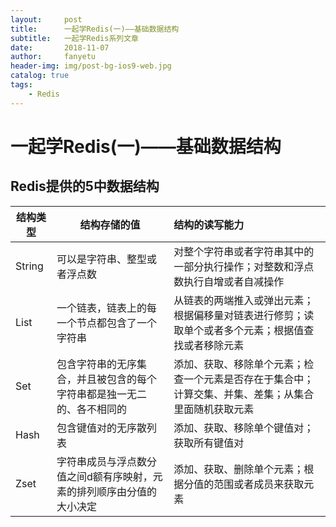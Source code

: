 ```yaml
---
layout:     post
title:      一起学Redis(一)——基础数据结构
subtitle:   一起学Redis系列文章
date:       2018-11-07
author:     fanyetu
header-img: img/post-bg-ios9-web.jpg
catalog: true
tags:
    - Redis
---
```



# 一起学Redis(一)——基础数据结构



## Redis提供的5中数据结构

| 结构类型   | 结构存储的值                              | 结构的读写能力                                            |
| ------ | ----------------------------------- |:-------------------------------------------------- |
| String | 可以是字符串、整型或者浮点数                      | 对整个字符串或者字符串其中的一部分执行操作；对整数和浮点数执行自增或者自减操作            |
| List   | 一个链表，链表上的每一个节点都包含了一个字符串             | 从链表的两端推入或弹出元素；根据偏移量对链表进行修剪；读取单个或者多个元素；根据值查找或者移除元素  |
| Set    | 包含字符串的无序集合，并且被包含的每个字符串都是独一无二的、各不相同的 | 添加、获取、移除单个元素；检查一个元素是否存在于集合中；计算交集、并集、差集；从集合里面随机获取元素 |
| Hash   | 包含键值对的无序散列表                         | 添加、获取、移除单个键值对；获取所有键值对                              |
| Zset   | 字符串成员与浮点数分值之间d额有序映射，元素的排列顺序由分值的大小决定 | 添加、获取、删除单个元素；根据分值的范围或者成员来获取元素                      |


